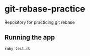 # git-rebase-practice
Repository for practicing git rebase

## Running the app

```
ruby test.rb
```
